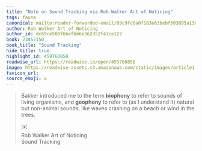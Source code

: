 ```yaml
---
title: "Note on Sound Tracking via Rob Walker Art of Noticing"
tags: fauna
canonical: mailto:reader-forwarded-email/89c9fc8a0f183e63bebf503895a13d7a
author: Rob Walker Art of Noticing
author_id: dc69ce500f6befbb6e562d52f43ce127
book: 23457150
book_title: "Sound Tracking"
hide_title: true
highlight_id: 459760858
readwise_url: https://readwise.io/open/459760858
image: https://readwise-assets.s3.amazonaws.com/static/images/article1.be68295a7e40.png
favicon_url: 
source_emoji: ✉️
---
```


> Bakker introduced me to the term **biophony** to refer to sounds of living organisms, and **geophony** to refer to (as I understand it) natural but non-animal sounds, like waves crashing on a beach or wind in the trees.
> <div class="quoteback-footer"><div class="quoteback-avatar"><span class="mini-emoji"> ✉️</span></div><div class="quoteback-metadata"><div class="metadata-inner"><span style="display:none">FROM:</span><div aria-label="Rob Walker Art of Noticing" class="quoteback-author"> Rob Walker Art of Noticing</div><div aria-label="Sound Tracking" class="quoteback-title"> Sound Tracking</div></div></div></div>